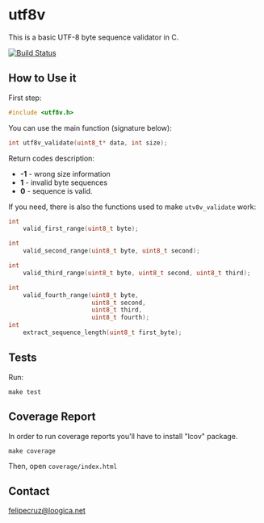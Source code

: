 utf8v
=====

This is a basic UTF-8 byte sequence validator in C.

[![Build Status](https://secure.travis-ci.org/felipecruz/utf8v.png)](http://travis-ci.org/felipecruz/utf8v)

How to Use it
-------------

First step:

```c
#include <utf8v.h>
```

You can use the main function (signature below):

```c
int utf8v_validate(uint8_t* data, int size);
```

Return codes description:

* **-1** - wrong size information
* **1** - invalid byte sequences
* **0** - sequence is valid.

If you need, there is also the functions used to make `utv8v_validate` work:

```c
int
    valid_first_range(uint8_t byte);

int
    valid_second_range(uint8_t byte, uint8_t second);

int
    valid_third_range(uint8_t byte, uint8_t second, uint8_t third);

int
    valid_fourth_range(uint8_t byte,
                       uint8_t second,
                       uint8_t third,
                       uint8_t fourth);
int
    extract_sequence_length(uint8_t first_byte);

```

Tests
-----

Run:

`make test`

Coverage Report
---------------

In order to run coverage reports you'll have to install "lcov" package.

`make coverage`

Then, open `coverage/index.html`

Contact
-------

felipecruz@loogica.net
